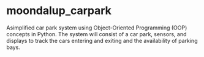 # moondalup_carpark
Asimplified car park system using Object-Oriented Programming (OOP) concepts in Python. The system will consist of a car park, sensors, and displays to track the cars entering and exiting and the availability of parking bays.
